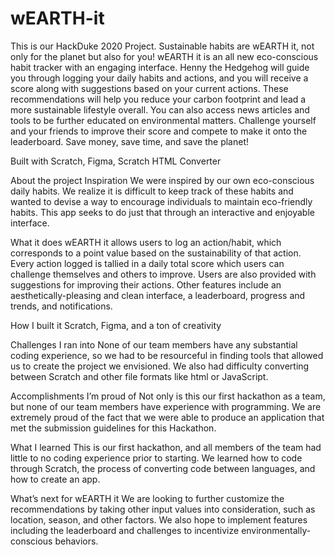# wEARTH-it
This is our HackDuke 2020 Project.
Sustainable habits are wEARTH it, not only for the planet but also for you! wEARTH it is an all new eco-conscious habit tracker with an engaging interface. Henny the Hedgehog will guide you through logging your daily habits and actions, and you will receive a score along with suggestions based on your current actions. These recommendations will help you reduce your carbon footprint and lead a more sustainable lifestyle overall. You can also access news articles and tools to be further educated on environmental matters. Challenge yourself and your friends to improve their score and compete to make it onto the leaderboard. Save money, save time, and save the planet!

Built with
Scratch, Figma, Scratch HTML Converter

About the project
Inspiration
We were inspired by our own eco-conscious daily habits. We realize it is difficult to keep track of these habits and wanted to devise a way to encourage individuals to maintain eco-friendly habits. This app seeks to do just that through an interactive and enjoyable interface. 

What it does
wEARTH it allows users to log an action/habit, which corresponds to a point value based on the sustainability of that action. Every action logged is tallied in a daily total score which users can challenge themselves and others to improve. Users are also provided with suggestions for improving their actions. Other features include an aesthetically-pleasing and clean interface, a leaderboard, progress and trends, and notifications. 

How I built it
Scratch, Figma, and a ton of creativity 

Challenges I ran into
None of our team members have any substantial coding experience, so we had to be resourceful in finding tools that allowed us to create the project we envisioned. We also had difficulty converting between Scratch and other file formats like html or JavaScript.

Accomplishments I’m proud of
Not only is this our first hackathon as a team, but none of our team members have experience with programming. We are extremely proud of the fact that we were able to produce an application that met the submission guidelines for this Hackathon.

What I learned
This is our first hackathon, and all members of the team had little to no coding experience prior to starting. We learned how to code through Scratch, the process of converting code between languages, and how to create an app. 

What’s next for wEARTH it
We are looking to further customize the recommendations by taking other input values into consideration, such as location, season, and other factors. We also hope to implement features including the leaderboard and challenges to incentivize environmentally-conscious behaviors.
